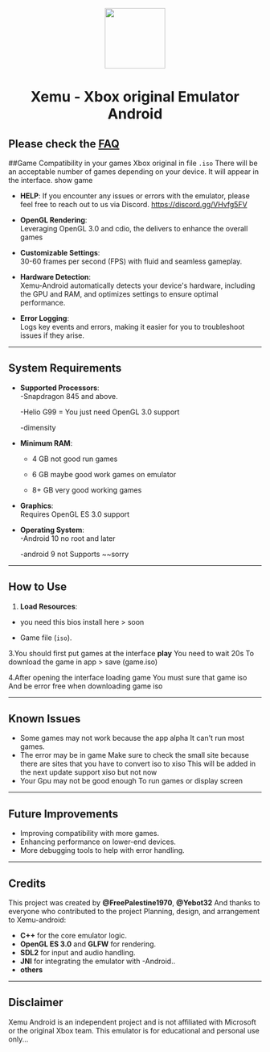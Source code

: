 <p align="center">
    <a href="https://github.com/Playcpa/Xemu-android/blob/main/xemu_logo.png">
        <img height="120px" src="https://github.com/Playcpa/Xemu-android/blob/main/xemu_logo.png" />
    </a>
</p>

<h1 align="center">Xemu - Xbox original Emulator Android</h1>

 Please check the [FAQ](https://xemu.app/docs/faq/)
---
##Game Compatibility
  in your games Xbox original in file `.iso` There will be an acceptable number of games depending on your device. It will appear in the interface. show game

- **HELP**:
If you encounter any issues or errors with the emulator,
please feel free to
reach out to us via Discord.
https://discord.gg/VHvfg5FV

- **OpenGL Rendering**:  
  Leveraging OpenGL 3.0 and cdio, the delivers to enhance the overall games
  
- **Customizable Settings**:  
30-60 frames per second (FPS) with fluid and seamless gameplay.

- **Hardware Detection**:  
  Xemu-Android automatically detects your device's hardware, including the GPU and RAM, and optimizes settings to ensure optimal performance.

- **Error Logging**:  
  Logs key events and errors, making it easier for you to troubleshoot issues if they arise.

---

## System Requirements

- **Supported Processors**:  
  -Snapdragon 845 and above.
   
  -Helio G99 = You just need OpenGL 3.0  support

  -dimensity
- **Minimum RAM**:
   - 4 GB  not good run games

   - 6 GB  maybe good work games on emulator 

   - 8+ GB very good working games

- **Graphics**:  
 Requires OpenGL ES 3.0 support

- **Operating System**:  
  -Android 10 no root and later

  -android 9 not Supports ~~sorry 
---

## How to Use

1. **Load Resources**:
- you need this bios install here > soon

- Game file (`iso`).

3.You should first put games at the interface **play** You need to wait 20s To download the game in app > save (game.iso)

4.After opening the interface loading game You must sure that game iso And be error free when downloading game iso 

---
## Known Issues

- Some games may not work because the app alpha It can't run most games. 
- The error may be in game Make sure to check the small site because there are sites that you have to convert iso to xiso This will be added in the next update support xiso but not now 
- Your Gpu may not be good enough To run games or display screen 

---

## Future Improvements

- Improving compatibility with more games.
- Enhancing performance on lower-end devices.
- More debugging tools to help with error handling.

---

## Credits

This project was created by **@FreePalestine1970**, **@Yebot32** And thanks to everyone who contributed to the project
Planning, design, and arrangement to Xemu-android:


- **C++** for the core emulator logic.
- **OpenGL ES 3.0** and **GLFW** for rendering.
- **SDL2** for input and audio handling.
- **JNI** for integrating the emulator with -Android..
- **others**
---

## Disclaimer

Xemu Android is an independent project and is not affiliated with Microsoft or the original Xbox team. This emulator is for educational and personal use only...
